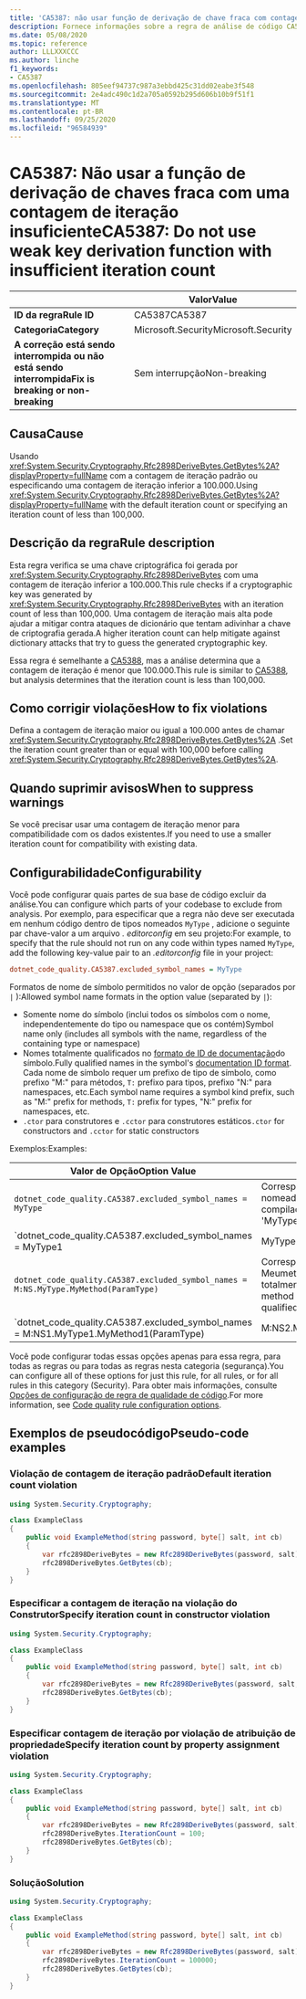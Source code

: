 ```yaml
---
title: 'CA5387: não usar função de derivação de chave fraca com contagem de iteração insuficiente (análise de código)'
description: Fornece informações sobre a regra de análise de código CA5387, incluindo causas, como corrigir violações e quando suprimir.
ms.date: 05/08/2020
ms.topic: reference
author: LLLXXXCCC
ms.author: linche
f1_keywords:
- CA5387
ms.openlocfilehash: 805eef94737c987a3ebbd425c31dd02eabe3f548
ms.sourcegitcommit: 2e4adc490c1d2a705a0592b295d606b10b9f51f1
ms.translationtype: MT
ms.contentlocale: pt-BR
ms.lasthandoff: 09/25/2020
ms.locfileid: "96584939"
---
```

# <a name="ca5387-do-not-use-weak-key-derivation-function-with-insufficient-iteration-count"></a><span data-ttu-id="18e53-103">CA5387: Não usar a função de derivação de chaves fraca com uma contagem de iteração insuficiente</span><span class="sxs-lookup"><span data-stu-id="18e53-103">CA5387: Do not use weak key derivation function with insufficient iteration count</span></span>

| | <span data-ttu-id="18e53-104">Valor</span><span class="sxs-lookup"><span data-stu-id="18e53-104">Value</span></span> |
|-|-|
| <span data-ttu-id="18e53-105">**ID da regra**</span><span class="sxs-lookup"><span data-stu-id="18e53-105">**Rule ID**</span></span> |<span data-ttu-id="18e53-106">CA5387</span><span class="sxs-lookup"><span data-stu-id="18e53-106">CA5387</span></span>|
| <span data-ttu-id="18e53-107">**Categoria**</span><span class="sxs-lookup"><span data-stu-id="18e53-107">**Category**</span></span> |<span data-ttu-id="18e53-108">Microsoft.Security</span><span class="sxs-lookup"><span data-stu-id="18e53-108">Microsoft.Security</span></span>|
| <span data-ttu-id="18e53-109">**A correção está sendo interrompida ou não está sendo interrompida**</span><span class="sxs-lookup"><span data-stu-id="18e53-109">**Fix is breaking or non-breaking**</span></span> |<span data-ttu-id="18e53-110">Sem interrupção</span><span class="sxs-lookup"><span data-stu-id="18e53-110">Non-breaking</span></span>|

## <a name="cause"></a><span data-ttu-id="18e53-111">Causa</span><span class="sxs-lookup"><span data-stu-id="18e53-111">Cause</span></span>

<span data-ttu-id="18e53-112">Usando <xref:System.Security.Cryptography.Rfc2898DeriveBytes.GetBytes%2A?displayProperty=fullName> com a contagem de iteração padrão ou especificando uma contagem de iteração inferior a 100.000.</span><span class="sxs-lookup"><span data-stu-id="18e53-112">Using <xref:System.Security.Cryptography.Rfc2898DeriveBytes.GetBytes%2A?displayProperty=fullName> with the default iteration count or specifying an iteration count of less than 100,000.</span></span>

## <a name="rule-description"></a><span data-ttu-id="18e53-113">Descrição da regra</span><span class="sxs-lookup"><span data-stu-id="18e53-113">Rule description</span></span>

<span data-ttu-id="18e53-114">Esta regra verifica se uma chave criptográfica foi gerada por <xref:System.Security.Cryptography.Rfc2898DeriveBytes> com uma contagem de iteração inferior a 100.000.</span><span class="sxs-lookup"><span data-stu-id="18e53-114">This rule checks if a cryptographic key was generated by <xref:System.Security.Cryptography.Rfc2898DeriveBytes> with an iteration count of less than 100,000.</span></span> <span data-ttu-id="18e53-115">Uma contagem de iteração mais alta pode ajudar a mitigar contra ataques de dicionário que tentam adivinhar a chave de criptografia gerada.</span><span class="sxs-lookup"><span data-stu-id="18e53-115">A higher iteration count can help mitigate against dictionary attacks that try to guess the generated cryptographic key.</span></span>

<span data-ttu-id="18e53-116">Essa regra é semelhante a [CA5388](ca5388.md), mas a análise determina que a contagem de iteração é menor que 100.000.</span><span class="sxs-lookup"><span data-stu-id="18e53-116">This rule is similar to [CA5388](ca5388.md), but analysis determines that the iteration count is less than 100,000.</span></span>

## <a name="how-to-fix-violations"></a><span data-ttu-id="18e53-117">Como corrigir violações</span><span class="sxs-lookup"><span data-stu-id="18e53-117">How to fix violations</span></span>

<span data-ttu-id="18e53-118">Defina a contagem de iteração maior ou igual a 100.000 antes de chamar <xref:System.Security.Cryptography.Rfc2898DeriveBytes.GetBytes%2A> .</span><span class="sxs-lookup"><span data-stu-id="18e53-118">Set the iteration count greater than or equal with 100,000 before calling <xref:System.Security.Cryptography.Rfc2898DeriveBytes.GetBytes%2A>.</span></span>

## <a name="when-to-suppress-warnings"></a><span data-ttu-id="18e53-119">Quando suprimir avisos</span><span class="sxs-lookup"><span data-stu-id="18e53-119">When to suppress warnings</span></span>

<span data-ttu-id="18e53-120">Se você precisar usar uma contagem de iteração menor para compatibilidade com os dados existentes.</span><span class="sxs-lookup"><span data-stu-id="18e53-120">If you need to use a smaller iteration count for compatibility with existing data.</span></span>

## <a name="configurability"></a><span data-ttu-id="18e53-121">Configurabilidade</span><span class="sxs-lookup"><span data-stu-id="18e53-121">Configurability</span></span>

<span data-ttu-id="18e53-122">Você pode configurar quais partes de sua base de código excluir da análise.</span><span class="sxs-lookup"><span data-stu-id="18e53-122">You can configure which parts of your codebase to exclude from analysis.</span></span> <span data-ttu-id="18e53-123">Por exemplo, para especificar que a regra não deve ser executada em nenhum código dentro de tipos nomeados `MyType` , adicione o seguinte par chave-valor a um arquivo *. editorconfig* em seu projeto:</span><span class="sxs-lookup"><span data-stu-id="18e53-123">For example, to specify that the rule should not run on any code within types named `MyType`, add the following key-value pair to an *.editorconfig* file in your project:</span></span>

```ini
dotnet_code_quality.CA5387.excluded_symbol_names = MyType
```

<span data-ttu-id="18e53-124">Formatos de nome de símbolo permitidos no valor de opção (separados por `|` ):</span><span class="sxs-lookup"><span data-stu-id="18e53-124">Allowed symbol name formats in the option value (separated by `|`):</span></span>

- <span data-ttu-id="18e53-125">Somente nome do símbolo (inclui todos os símbolos com o nome, independentemente do tipo ou namespace que os contém)</span><span class="sxs-lookup"><span data-stu-id="18e53-125">Symbol name only (includes all symbols with the name, regardless of the containing type or namespace)</span></span>
- <span data-ttu-id="18e53-126">Nomes totalmente qualificados no [formato de ID de documentação](https://github.com/dotnet/csharplang/blob/master/spec/documentation-comments.md#id-string-format)do símbolo.</span><span class="sxs-lookup"><span data-stu-id="18e53-126">Fully qualified names in the symbol's [documentation ID format](https://github.com/dotnet/csharplang/blob/master/spec/documentation-comments.md#id-string-format).</span></span> <span data-ttu-id="18e53-127">Cada nome de símbolo requer um prefixo de tipo de símbolo, como prefixo "M:" para métodos, `T:` prefixo para tipos, prefixo "N:" para namespaces, etc.</span><span class="sxs-lookup"><span data-stu-id="18e53-127">Each symbol name requires a symbol kind prefix, such as "M:" prefix for methods, `T:` prefix for types, "N:" prefix for namespaces, etc.</span></span>
- <span data-ttu-id="18e53-128">`.ctor` para construtores e `.cctor` para construtores estáticos</span><span class="sxs-lookup"><span data-stu-id="18e53-128">`.ctor` for constructors and `.cctor` for static constructors</span></span>

<span data-ttu-id="18e53-129">Exemplos:</span><span class="sxs-lookup"><span data-stu-id="18e53-129">Examples:</span></span>

| <span data-ttu-id="18e53-130">Valor de Opção</span><span class="sxs-lookup"><span data-stu-id="18e53-130">Option Value</span></span> | <span data-ttu-id="18e53-131">Resumo</span><span class="sxs-lookup"><span data-stu-id="18e53-131">Summary</span></span> |
| --- | --- |
|`dotnet_code_quality.CA5387.excluded_symbol_names = MyType` | <span data-ttu-id="18e53-132">Corresponde a todos os símbolos nomeados ' com MyType ' na compilação</span><span class="sxs-lookup"><span data-stu-id="18e53-132">Matches all symbols named 'MyType' in the compilation</span></span>
|`dotnet_code_quality.CA5387.excluded_symbol_names = MyType1|MyType2` | <span data-ttu-id="18e53-133">Corresponde a todos os símbolos denominados ' MyType1 ' ou ' MyType2 ' na compilação</span><span class="sxs-lookup"><span data-stu-id="18e53-133">Matches all symbols named either 'MyType1' or 'MyType2' in the compilation</span></span>
|`dotnet_code_quality.CA5387.excluded_symbol_names = M:NS.MyType.MyMethod(ParamType)` | <span data-ttu-id="18e53-134">Corresponde ao método específico ' Meumetodo ' com determinada assinatura totalmente qualificada</span><span class="sxs-lookup"><span data-stu-id="18e53-134">Matches specific method 'MyMethod' with given fully qualified signature</span></span>
|`dotnet_code_quality.CA5387.excluded_symbol_names = M:NS1.MyType1.MyMethod1(ParamType)|M:NS2.MyType2.MyMethod2(ParamType)` | <span data-ttu-id="18e53-135">Corresponde aos métodos específicos ' MyMethod1 ' e ' MyMethod2 ' com a respectiva assinatura totalmente qualificada</span><span class="sxs-lookup"><span data-stu-id="18e53-135">Matches specific methods 'MyMethod1' and 'MyMethod2' with respective fully qualified signature</span></span>

<span data-ttu-id="18e53-136">Você pode configurar todas essas opções apenas para essa regra, para todas as regras ou para todas as regras nesta categoria (segurança).</span><span class="sxs-lookup"><span data-stu-id="18e53-136">You can configure all of these options for just this rule, for all rules, or for all rules in this category (Security).</span></span> <span data-ttu-id="18e53-137">Para obter mais informações, consulte [Opções de configuração de regra de qualidade de código](../code-quality-rule-options.md).</span><span class="sxs-lookup"><span data-stu-id="18e53-137">For more information, see [Code quality rule configuration options](../code-quality-rule-options.md).</span></span>

## <a name="pseudo-code-examples"></a><span data-ttu-id="18e53-138">Exemplos de pseudocódigo</span><span class="sxs-lookup"><span data-stu-id="18e53-138">Pseudo-code examples</span></span>

### <a name="default-iteration-count-violation"></a><span data-ttu-id="18e53-139">Violação de contagem de iteração padrão</span><span class="sxs-lookup"><span data-stu-id="18e53-139">Default iteration count violation</span></span>

```csharp
using System.Security.Cryptography;

class ExampleClass
{
    public void ExampleMethod(string password, byte[] salt, int cb)
    {
        var rfc2898DeriveBytes = new Rfc2898DeriveBytes(password, salt);
        rfc2898DeriveBytes.GetBytes(cb);
    }
}
```

### <a name="specify-iteration-count-in-constructor-violation"></a><span data-ttu-id="18e53-140">Especificar a contagem de iteração na violação do Construtor</span><span class="sxs-lookup"><span data-stu-id="18e53-140">Specify iteration count in constructor violation</span></span>

```csharp
using System.Security.Cryptography;

class ExampleClass
{
    public void ExampleMethod(string password, byte[] salt, int cb)
    {
        var rfc2898DeriveBytes = new Rfc2898DeriveBytes(password, salt, 100);
        rfc2898DeriveBytes.GetBytes(cb);
    }
}
```

### <a name="specify-iteration-count-by-property-assignment-violation"></a><span data-ttu-id="18e53-141">Especificar contagem de iteração por violação de atribuição de propriedade</span><span class="sxs-lookup"><span data-stu-id="18e53-141">Specify iteration count by property assignment violation</span></span>

```csharp
using System.Security.Cryptography;

class ExampleClass
{
    public void ExampleMethod(string password, byte[] salt, int cb)
    {
        var rfc2898DeriveBytes = new Rfc2898DeriveBytes(password, salt);
        rfc2898DeriveBytes.IterationCount = 100;
        rfc2898DeriveBytes.GetBytes(cb);
    }
}
```

### <a name="solution"></a><span data-ttu-id="18e53-142">Solução</span><span class="sxs-lookup"><span data-stu-id="18e53-142">Solution</span></span>

```csharp
using System.Security.Cryptography;

class ExampleClass
{
    public void ExampleMethod(string password, byte[] salt, int cb)
    {
        var rfc2898DeriveBytes = new Rfc2898DeriveBytes(password, salt);
        rfc2898DeriveBytes.IterationCount = 100000;
        rfc2898DeriveBytes.GetBytes(cb);
    }
}
```
